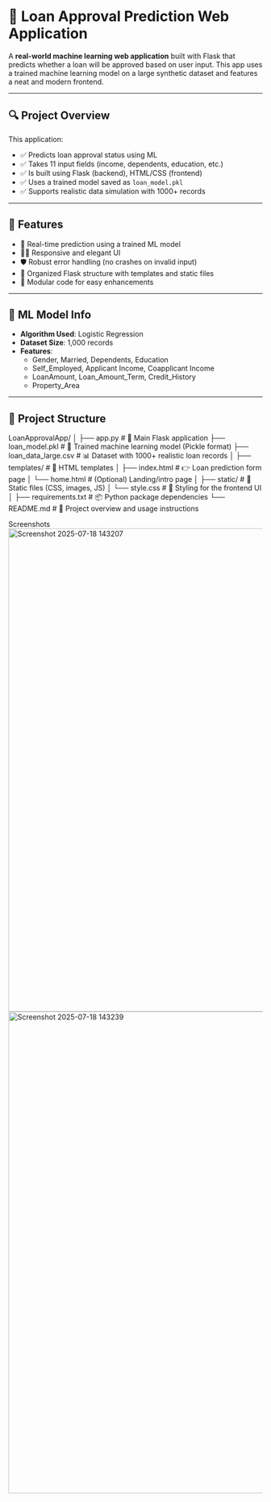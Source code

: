 # 🏦 Loan Approval Prediction Web Application

A **real-world machine learning web application** built with Flask that predicts whether a loan will be approved based on user input. This app uses a trained machine learning model on a large synthetic dataset and features a neat and modern frontend.

---

## 🔍 Project Overview

This application:
- ✅ Predicts loan approval status using ML
- ✅ Takes 11 input fields (income, dependents, education, etc.)
- ✅ Is built using Flask (backend), HTML/CSS (frontend)
- ✅ Uses a trained model saved as `loan_model.pkl`
- ✅ Supports realistic data simulation with 1000+ records

---

## 🚀 Features

- 🔮 Real-time prediction using a trained ML model
- 🧑‍💻 Responsive and elegant UI
- 🛡️ Robust error handling (no crashes on invalid input)
- 📂 Organized Flask structure with templates and static files
- 🔧 Modular code for easy enhancements

---

## 🧠 ML Model Info

- **Algorithm Used**: Logistic Regression
- **Dataset Size**: 1,000 records
- **Features**:
  - Gender, Married, Dependents, Education  
  - Self_Employed, Applicant Income, Coapplicant Income  
  - LoanAmount, Loan_Amount_Term, Credit_History  
  - Property_Area

---

## 📁 Project Structure

LoanApprovalApp/
│
├── app.py # 🎯 Main Flask application
├── loan_model.pkl # 🤖 Trained machine learning model (Pickle format)
├── loan_data_large.csv # 📊 Dataset with 1000+ realistic loan records
│
├── templates/ # 🎨 HTML templates
│ ├── index.html # 👉 Loan prediction form page
│ └── home.html # (Optional) Landing/intro page
│
├── static/ # 💅 Static files (CSS, images, JS)
│ └── style.css # 📁 Styling for the frontend UI
│
├── requirements.txt # 📦 Python package dependencies
└── README.md # 📘 Project overview and usage instructions

Screenshots
<img width="1895" height="958" alt="Screenshot 2025-07-18 143207" src="https://github.com/user-attachments/assets/14197159-5265-401c-8a61-7eb25c017ca1" />
<img width="1901" height="955" alt="Screenshot 2025-07-18 143239" src="https://github.com/user-attachments/assets/f21af1a4-53f9-40ff-91ed-8960d6d9f25e" />



